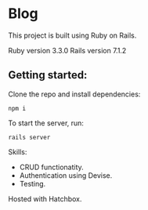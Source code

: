 # Blog

This project is built using Ruby on Rails.

Ruby version 3.3.0
Rails version 7.1.2

## Getting started:

Clone the repo and install dependencies:

```
npm i
```

To start the server, run:

```
rails server
```

Skills:

- CRUD functionatity.
- Authentication using Devise.
- Testing.

Hosted with Hatchbox.
